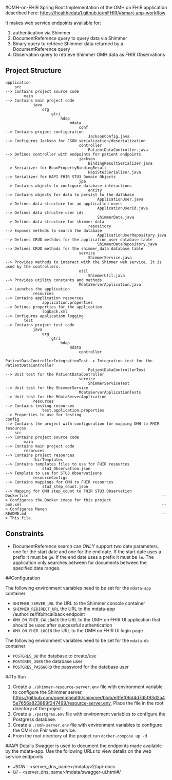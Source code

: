 #OMH-on-FHIR
Spring Boot Implementation of the OMH on FHIR application described here: https://healthedata1.github.io/mFHIR/#smart-app-workflow

It makes web service endpoints available for:
1) authentication via Shimmer
2) DocumentReference query to query data via Shimmer
3) Binary query to retrieve Shimmer data returned by a DocumentReference query
4) Observation query to retrieve Shimmer OMH data as FHIR Observations

## Project Structure
```
application
    src                                                                 --> Contains project source code
        main                                                            --> Contains main project code
            java
                org
                    gtri
                        hdap
                            mdata
                                conf                                    --> Contains project configuration
                                    JacksonConfig.java                  --> Configures Jackson for JSON serialization/deserialization
                                controller
                                    PatientDataController.java          --> Defines controller with endpoints for patient endpoints
                                jackson
                                    BindingResultSerializer.java        --> Serializer for BeanPropertyBindingResult
                                    HapiStu3Serializer.java             --> Serializer for HAPI FHIR STU3 Domain Objects
                                jpa                                     --> Contains objects to configure database interactions
                                    entity                              --> Contains objects for data to persist to the database
                                        ApplicationUser.java            --> Defines data structure for an application users
                                        ApplicationUserId.java          --> Defines data structre user ids
                                        ShimmerData.java                --> Defines data structure for shimmer data
                                    repository                          --> Exposes methods to search the database
                                        ApplicationUserRepository.java  --> Defines CRUD methdos for the application_user database table
                                        ShimmerDataRepository.java      --> Defines CRUD methods for the shimmer_data database table
                                service
                                    ShimmerService.java                 --> Provides methods to interact with the Shimmer web service. It is used by the controllers.
                                util
                                    ShimmerUtil.java                    --> Provides utility constants and methods.
                                MdataServerApplication.java             --> Launches the application
            resources                                                   --> Contains application resources
                application.properties                                  --> Defines properties for the application
                logback.xml                                             --> Configures application logging
        test                                                            --> Contains project test code
            java
                org
                    gtri
                        hdap
                            mdata
                                controller
                                    PatientDataControllerIntegrationTest--> Integration test for the PatientDataController
                                    PatientDataControllerTest           --> Unit test for the PatientDataController
                                service
                                    ShimmerServiceTest                  --> Unit test for the ShimmerService
                                MdataServerApplicationTests             --> Unit test for the MdataServerApplication
            resources                                                   --> Contains testing resources
                test.application.properties                             --> Properties to use for testing
config                                                                  --> Contains the project with configuration for mapping OMH to FHIR resources
    src                                                                 --> Contains project source code
        main                                                            --> Contains main project code
        resoruces                                                       --> Contains project resources
            fhirTemplates                                               --> Contains templates files to use for FHIR resources
                stu3_Observation.json                                   --> Template to use for STU3 Observatisons
            resourceConfigs                                             --> Contains mappings for OMH to FHIR resources
                stu3_step_count.json                                    --> Mapping for OMH step_count to FHIR STU3 Observation
Dockerfile                                                          --> Configures the Docker image for this project
pom.xml                                                             --> Configures Maven
README.md                                                           --> This file.
```

## Constraints

- DocumentReference search can *ONLY* support two date parameters, one for the start date and one for the end date.
If the start date uses a prefix it must be `ge`. If the end date uses a prefix it must be `le`. The application only searches
between for documents between the specified date ranges.

##Configuration

The following environment variables need to be set for the `mdata-app` container
- `SHIMMER_SERVER_URL` the URL to the Shimmer console container
- `SHIMMER_REDIRECT_URL` the URL to the mdata-app /authorize/fitbit/callback endpoint
- `OMH_ON_FHIR_CALLBACK` the URL to the OMH on FHIR UI application that should be used after successful authentication
- `OMH_ON_FHIR_LOGIN` the URL to the OMH on FHIR UI login page

The following environment variables need to be set for the `mdata-db` container
- `POSTGRES_DB` the database to create/use
- `POSTGRES_USER` the database user
- `POSTGRES_PASSWORD` the password for the database user

##To Run

1) Create a `./shimmer-resource-server.env` file with environment variable to configure the Shimmer server, https://github.com/openmhealth/shimmer/blob/e3fef06d4d7d5f93d2a45e7656a823889f247499/resource-server.env, Place the file in the root directory of the project.
2) Create a `./postgres.env` file with environment variables to configure the Postgress database.
3) Create a `./omh-server.env` file with environment variables to configure the OMH on Fhir web service.
3) From the root directory of the project run `docker-compose up -d`

##API Details
Swagger is used to document the endpoints made available by the mdata-app. Use the following URLs to view details on the web service endpoints.
- *JSON* - <server_dns_name>/mdata/v2/api-docs
- *UI* - <server_dns_name>/mdata/swagger-ui.html#/